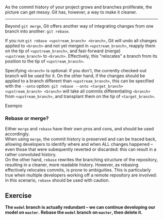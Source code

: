 As the commit history of your project grows and branches proliferate, the picture can get messy. Git has, however, a way to make it cleaner.  

---

Beyond `git merge`, Git offers another way of integrating changes from one branch into another: `git rebase`.

If you run `git rebase <upstream_branch> <branch>`, Git will undo all changes applied to `<branch>` and not yet merged in `<upstream_branch>`, reapply them on the tip of `<upstream_branch>`, and fast-forward (merge) `<upstream_branch>` to `<branch>`. Effectively, this "relocates" a branch from its position to the tip of `<upstream_branch>`.

Specifying `<branch>` is optional: if you don't, the currently checked-out branch will be used for it. On the other hand, if the changes should be applied to a branch different than `<upstream_branch>`, this can be specified with the `--onto` option: `git rebase --onto <target_branch> <upstream_branch> <branch>` will take all commits differentiating `<branch>` from `<upstream_branch>`, and transplant them on the tip of `<target_branch>`.

Esempio

### Rebase or merge?

Either `merge` and `rebase` have their own pros and cons, and should be used accordingly.  
When using `merge`, the commit history is preserved and can be traced back, allowing developers to identify where and when ALL changes happened – even those that were subequently reverted or discarded: this can result in a rather convoluted history.  
On the other hand, `rebase` rewrites the branching structure of the repository, resulting in a cleaner, more readable history. However, as rebasing effectively relocates commits, is prone to ambiguities. This is particularly true when multiple developers working off a remote repository are involved: in this scenario, `rebase` should be used with caution.

## Exercise

**The `model` branch is actually redundant – we can continue developing our model on `master`.**
**Rebase the `model` branch on `master`, then delete it.**